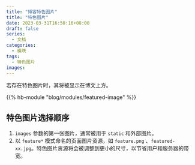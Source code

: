 ```yaml
---
title: "博客特色图片"
title: "特色图片"
date: 2023-03-31T16:50:16+08:00
draft: false
series:
  - 文档
categories:
  - 模块
tags:
  - 特色图片
images:
---
```


若存在特色图片时，其将被显示在博文上方。

<!--more-->

{{% hb-module "blog/modules/featured-image" %}}

## 特色图片选择顺序

1. `images` 参数的第一张图片，通常被用于 `static` 和外部图片。
2. 以 `feature*` 模式命名的页面图片资源，如 `feature.png` 、`featured-xx.jpg`。特色图片资源将会被调整到更小的尺寸，以节省用户和服务器的带宽。
